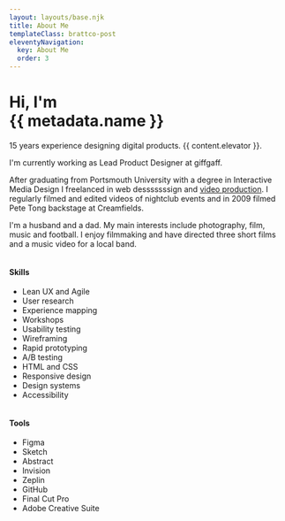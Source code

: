 ```yaml
---
layout: layouts/base.njk
title: About Me
templateClass: brattco-post
eleventyNavigation:
  key: About Me
  order: 3
---
```

<div class="container page-content">
<h1>Hi, I'm<br>{{ metadata.name }}</h1>

<p class="bump">15 years experience designing digital products. {{ content.elevator }}.</p>

I'm currently working as Lead Product Designer at giffgaff.

After graduating from Portsmouth University with a degree in Interactive Media Design I freelanced in web desssssssign and [video production](//vimeo.com/chrisbratt). I regularly filmed and edited videos of nightclub events and in 2009 filmed Pete Tong backstage at Creamfields.

I'm a husband and a dad. My main interests include photography, film, music and football. I enjoy filmmaking and have directed three short films and a music video for a local band.

<div class="row">

<div class="column">

<h4>Skills</h4>

- Lean UX and Agile
- User research
- Experience mapping
- Workshops
- Usability testing
- Wireframing
- Rapid prototyping
- A/B testing
- HTML and CSS
- Responsive design
- Design systems
- Accessibility

</div>

<div class="column">

<h4>Tools</h4>

- Figma
- Sketch
- Abstract
- Invision
- Zeplin
- GitHub
- Final Cut Pro
- Adobe Creative Suite

</div>

</div>

</div>
